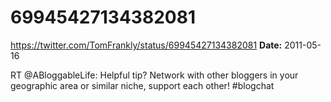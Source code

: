 # 69945427134382081
https://twitter.com/TomFrankly/status/69945427134382081
**Date:** 2011-05-16

RT @ABloggableLife: Helpful tip? Network with other bloggers in your geographic area or similar niche, support each other! #blogchat

